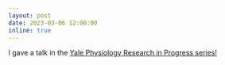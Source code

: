 ```yaml
---
layout: post
date: 2023-03-06 12:00:00
inline: true
---
```


I gave a talk in the <a href="https://bpb-us-w2.wpmucdn.com/campuspress.yale.edu/dist/1/443/files/2023/03/2023-03-06-Rafael.jpg"> Yale Physiology Research in Progress series! </a>
